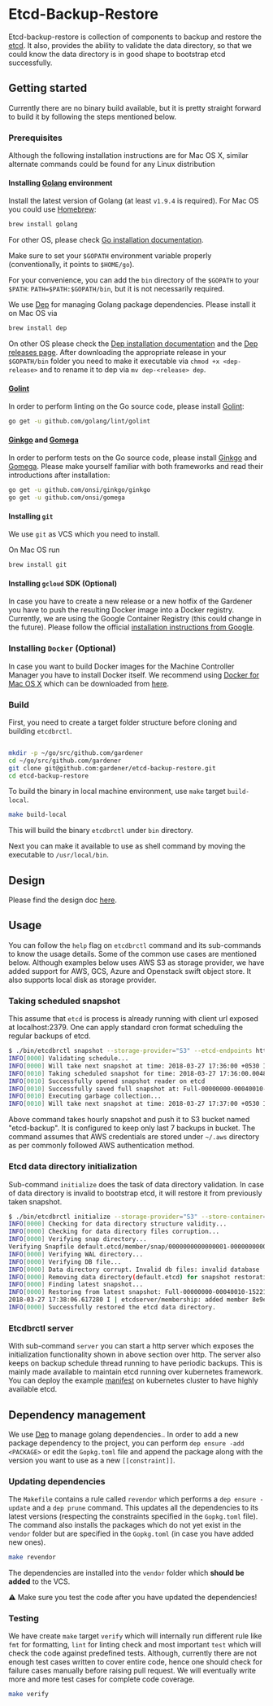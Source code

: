 # Etcd-Backup-Restore

Etcd-backup-restore is collection of components to backup and restore the [etcd]. It also, provides the ability to validate the data directory, so that we could know the data directory is in good shape to bootstrap etcd successfully.

## Getting started

Currently there are no binary build available, but it is pretty straight forward to build it by following the steps mentioned below.

### Prerequisites

Although the following installation instructions are for Mac OS X, similar alternate commands could be found for any Linux distribution

#### Installing [Golang](https://golang.org/) environment

Install the latest version of Golang (at least `v1.9.4` is required). For Mac OS you could use [Homebrew](https://brew.sh/):

```sh
brew install golang
```

For other OS, please check [Go installation documentation](https://golang.org/doc/install).

Make sure to set your `$GOPATH` environment variable properly (conventionally, it points to `$HOME/go`).

For your convenience, you can add the `bin` directory of the `$GOPATH` to your `$PATH`: `PATH=$PATH:$GOPATH/bin`, but it is not necessarily required.

We use [Dep](https://github.com/golang/dep) for managing Golang package dependencies. Please install it
on Mac OS via

```sh
brew install dep
```

On other OS please check the [Dep installation documentation](https://golang.github.io/dep/docs/installation.html) and the [Dep releases page](https://github.com/golang/dep/releases). After downloading the appropriate release in your `$GOPATH/bin` folder you need to make it executable via `chmod +x <dep-release>` and to rename it to dep via `mv dep-<release> dep`.

#### [Golint](https://github.com/golang/lint)

In order to perform linting on the Go source code, please install [Golint](https://github.com/golang/lint):

```bash
go get -u github.com/golang/lint/golint
```

#### [Ginkgo](https://onsi.github.io/ginkgo/) and [Gomega](https://onsi.github.io/gomega/)

In order to perform tests on the Go source code, please install [Ginkgo](https://onsi.github.io/ginkgo/) and [Gomega](http://onsi.github.io/gomega/). Please make yourself familiar with both frameworks and read their introductions after installation:

```bash
go get -u github.com/onsi/ginkgo/ginkgo
go get -u github.com/onsi/gomega
```

#### Installing `git`

We use `git` as VCS which you need to install.

On Mac OS run

```sh
brew install git
```

#### Installing `gcloud` SDK (Optional)

In case you have to create a new release or a new hotfix of the Gardener you have to push the resulting Docker image into a Docker registry. Currently, we are using the Google Container Registry (this could change in the future). Please follow the official [installation instructions from Google](https://cloud.google.com/sdk/downloads).

### Installing `Docker` (Optional)
In case you want to build Docker images for the Machine Controller Manager you have to install Docker itself. We recommend using [Docker for Mac OS X](https://docs.docker.com/docker-for-mac/) which can be downloaded from [here](https://download.docker.com/mac/stable/Docker.dmg).

### Build

First, you need to create a target folder structure before cloning and building `etcdbrctl`.

```sh

mkdir -p ~/go/src/github.com/gardener
cd ~/go/src/github.com/gardener
git clone git@github.com:gardener/etcd-backup-restore.git
cd etcd-backup-restore
```

To build the binary in local machine environment, use `make` target `build-local`. 

```sh
make build-local
```

This will build the binary `etcdbrctl` under `bin` directory.

Next you can make it available to use as shell command by moving the executable to `/usr/local/bin`.

## Design

Please find the design doc [here](doc/design.md).

## Usage

You can follow the `help` flag on `etcdbrctl` command and its sub-commands to know the usage details. Some of the common use cases are mentioned below. Although examples below uses AWS S3 as storage provider, we have added support for AWS, GCS, Azure and Openstack swift object store. It also supports local disk as storage provider.

### Taking scheduled snapshot

This assume that `etcd` is process is already running with client url exposed at localhost:2379. One can apply standard cron format scheduling the regular backups of etcd.

```sh
$ ./bin/etcdbrctl snapshot --storage-provider="S3" --etcd-endpoints http://localhost:2379 --max-backups=7 --schedule "* */1 * * *" --store-container="etcd-backup"
INFO[0000] Validating schedule...
INFO[0000] Will take next snapshot at time: 2018-03-27 17:36:00 +0530 IST
INFO[0010] Taking scheduled snapshot for time: 2018-03-27 17:36:00.004816695 +0530 IST
INFO[0010] Successfully opened snapshot reader on etcd
INFO[0010] Successfully saved full snapshot at: Full-00000000-00040010-1522152360
INFO[0010] Executing garbage collection...
INFO[0010] Will take next snapshot at time: 2018-03-27 17:37:00 +0530 IST
```

Above command takes hourly snapshot and push it to S3 bucket named "etcd-backup". It is configured to keep only last 7 backups in bucket. The command assumes that AWS credentials are stored under `~/.aws` directory as per commonly followed AWS authentication method.

### Etcd data directory initialization

Sub-command `initialize` does the task of data directory validation. In case of data directory is invalid to bootstrap etcd, it will restore it from previously taken snapshot.

```sh
$ ./bin/etcdbrctl initialize --storage-provider="S3" --store-container="etcd-backup" --data-dir="default.etcd"
INFO[0000] Checking for data directory structure validity...
INFO[0000] Checking for data directory files corruption...
INFO[0000] Verifying snap directory...
Verifying Snapfile default.etcd/member/snap/0000000000000001-0000000000000001.snap.
INFO[0000] Verifying WAL directory...
INFO[0000] Verifying DB file...
INFO[0000] Data directory corrupt. Invalid db files: invalid database
INFO[0000] Removing data directory(default.etcd) for snapshot restoration.
INFO[0000] Finding latest snapshot...
INFO[0000] Restoring from latest snapshot: Full-00000000-00040010-1522152360...
2018-03-27 17:38:06.617280 I | etcdserver/membership: added member 8e9e05c52164694d [http://localhost:2380] to cluster cdf818194e3a8c32
INFO[0000] Successfully restored the etcd data directory.
```

### Etcdbrctl server

With sub-command `server` you can start a http server which exposes the initialization functionality shown in above section over http. The server also keeps on backup schedule thread running to have periodic backups. This is mainly made available to maintain etcd running over kubernetes framework. You can deploy the example [manifest](./example/etcd-statefulset.yaml) on kubernetes cluster to have highly available etcd.

## Dependency management

We use [Dep](https://github.com/golang/dep) to manage golang dependencies.. In order to add a new package dependency to the project, you can perform `dep ensure -add <PACKAGE>` or edit the `Gopkg.toml` file and append the package along with the version you want to use as a new `[[constraint]]`.

### Updating dependencies
The `Makefile` contains a rule called `revendor` which performs a `dep ensure -update` and a `dep prune` command. This updates all the dependencies to its latest versions (respecting the constraints specified in the `Gopkg.toml` file). The command also installs the packages which do not yet exist in the `vendor` folder but are specified in the `Gopkg.toml` (in case you have added new ones).

```sh
make revendor
```

The dependencies are installed into the `vendor` folder which **should be added** to the VCS.

:warning: Make sure you test the code after you have updated the dependencies!

### Testing

We have create `make` target `verify` which will internally run different rule like `fmt` for formatting, `lint` for linting check and most important `test` which will check the code against predefined tests. Although, currently there are not enough test cases written to cover entire code, hence one should check for failure cases manually before raising pull request. We will eventually write more and more test cases for complete code coverage.

```sh
make verify
```

[etcd]: https://github.com/coreos/etcd 